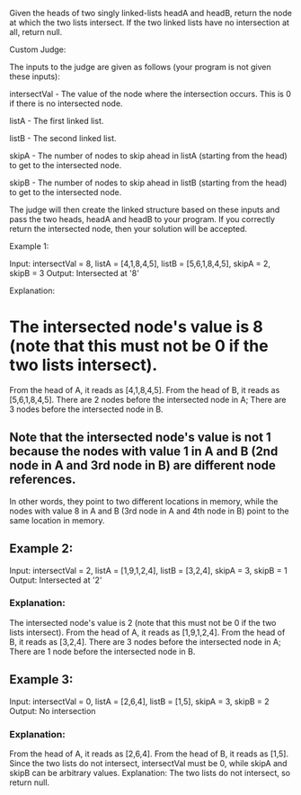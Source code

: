 Given the heads of two singly linked-lists headA and headB, return the node at which the two lists intersect.
If the two linked lists have no intersection at all, return null.

Custom Judge:

The inputs to the judge are given as follows (your program is not given these inputs):

intersectVal - The value of the node where the intersection occurs. This is 0 if there is no intersected node.

listA - The first linked list.

listB - The second linked list.

skipA - The number of nodes to skip ahead in listA (starting from the head) to get to the intersected node.

skipB - The number of nodes to skip ahead in listB (starting from the head) to get to the intersected node.

The judge will then create the linked structure based on these inputs and pass the two heads, headA and headB to your program. 
If you correctly return the intersected node, then your solution will be accepted.



Example 1:

Input: intersectVal = 8, listA = [4,1,8,4,5], listB = [5,6,1,8,4,5], skipA = 2, skipB = 3
Output: Intersected at '8'

Explanation: 
# The intersected node's value is 8 (note that this must not be 0 if the two lists intersect).
From the head of A, it reads as [4,1,8,4,5]. 
From the head of B, it reads as [5,6,1,8,4,5]. 
There are 2 nodes before the intersected node in A; 
There are 3 nodes before the intersected node in B.

## Note that the intersected node's value is not 1 because the nodes with value 1 in A and B (2nd node in A and 3rd node in B) are different node references. 
In other words, they point to two different locations in memory,
while the nodes with value 8 in A and B (3rd node in A and 4th node in B) point to the same location in memory.



## Example 2:

Input: intersectVal = 2, listA = [1,9,1,2,4], listB = [3,2,4], skipA = 3, skipB = 1
Output: Intersected at '2'

### Explanation: 
The intersected node's value is 2 (note that this must not be 0 if the two lists intersect).
From the head of A, it reads as [1,9,1,2,4]. 
From the head of B, it reads as [3,2,4]. 
There are 3 nodes before the intersected node in A; 
There are 1 node before the intersected node in B.



## Example 3:

Input: intersectVal = 0, listA = [2,6,4], listB = [1,5], skipA = 3, skipB = 2
Output: No intersection

### Explanation: 
From the head of A, it reads as [2,6,4]. From the head of B, it reads as [1,5].
Since the two lists do not intersect, intersectVal must be 0, while skipA and skipB can be arbitrary values.
Explanation: The two lists do not intersect, so return null.
